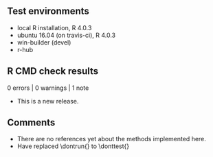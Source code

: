 ## Test environments
* local R installation, R 4.0.3
* ubuntu 16.04 (on travis-ci), R 4.0.3
* win-builder (devel)
* r-hub

## R CMD check results

0 errors | 0 warnings | 1 note

* This is a new release.

## Comments

 * There are no references yet about the methods implemented here. 
 * Have replaced \dontrun{} to \donttest{}
